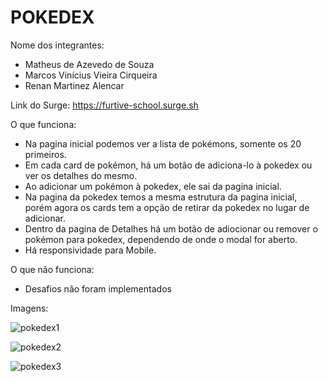# POKEDEX

Nome dos integrantes: 
- Matheus de Azevedo de Souza
- Marcos Vinícius Vieira Cirqueira
- Renan Martinez Alencar

Link do Surge: https://furtive-school.surge.sh

O que funciona:
- Na pagina inicial podemos ver a lista de pokémons, somente os 20 primeiros.
- Em cada card de pokémon, há um botão de adiciona-lo à pokedex ou ver os detalhes do mesmo.
- Ao adicionar um pokémon à pokedex, ele sai da pagina inicial.
- Na pagina da pokedex temos a mesma estrutura da pagina inicial, porém agora os cards tem a opção de retirar da pokedex no lugar de adicionar.
- Dentro da pagina de Detalhes há um botão de adiocionar ou remover o pokémon para pokedex, dependendo de onde o modal for aberto.
- Há responsividade para Mobile.

O que não funciona: 
- Desafios não foram implementados

Imagens:

![pokedex1](https://user-images.githubusercontent.com/99031516/167328194-6644c1d8-314b-4da9-bff5-ffdedc1b1e13.jpg)

![pokedex2](https://user-images.githubusercontent.com/99031516/167328196-0e714f56-a94b-4fb6-bd58-45e4acd5cc36.jpg)

![pokedex3](https://user-images.githubusercontent.com/99031516/167455335-c052fdd3-3920-4890-af1a-afb311cfb20a.jpg)
